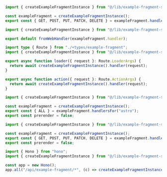 ```ts title="app/api/example-fragment/[...all]/route.ts" tab="Next.js"
import { createExampleFragmentInstance } from "@/lib/example-fragment-server";

const exampleFragment = createExampleFragmentInstance();
export const { GET, POST, PUT, PATCH, DELETE } = exampleFragment.handlersFor("nextjs");
```

```ts title="server/api/example-fragment/[...all].ts" tab="Nuxt"
import { createExampleFragmentInstance } from "@/lib/example-fragment-server";

export default fromWebHandler(exampleFragment.handler);
```

```ts title="app/routes/api/example-fragment.tsx" tab="React Router v7"
import type { Route } from "./+types/example-fragment";
import { createExampleFragmentInstance } from "@/lib/example-fragment-server";

export async function loader({ request }: Route.LoaderArgs) {
  return await createExampleFragmentInstance().handler(request);
}

export async function action({ request }: Route.ActionArgs) {
  return await createExampleFragmentInstance().handler(request);
}
```

```ts title="pages/api/example-fragment/[...all].ts" tab="Astro"
import { createExampleFragmentInstance } from "@/lib/example-fragment-server";

const exampleFragment = createExampleFragmentInstance();
export const { ALL } = exampleFragment.handlersFor("astro");
export const prerender = false;
```

```ts title="routes/api/example-fragment/[...path].ts" tab="SvelteKit"
import { createExampleFragmentInstance } from "@/lib/example-fragment-server";

const exampleFragment = createExampleFragmentInstance();
export const { GET, POST, PUT, PATCH, DELETE } = exampleFragment.handlersFor("sveltekit");
export const prerender = false;
```

```ts title="index.ts", tab="Hono"
import { Hono } from "hono";
import { createExampleFragmentInstance } from "@/lib/example-fragment-server";

const app = new Hono();
app.all("/api/example-fragment/*", (c) => createExampleFragmentInstance().handler(c.req.raw));
```
